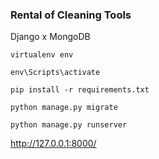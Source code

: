 ### Rental of Cleaning Tools
Django x MongoDB  

<code>virtualenv env</code> 

<code>env\Scripts\activate</code> 

<code>pip install -r requirements.txt</code>  

<code>python manage.py migrate</code>  

<code>python manage.py runserver</code>  

 http://127.0.0.1:8000/
 
<!-- ![alt text](https://github.com/farhanka/rct-test/blob/master/img.png) -->


